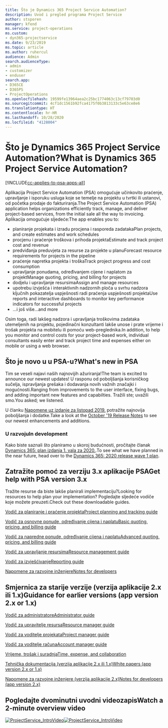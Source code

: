 ```yaml
---
title: Što je Dynamics 365 Project Service Automation?
description: Uvod i pregled programa Project Service
author: stsporen
manager: kfend
ms.service: project-operations
ms.custom:
- dyn365-projectservice
ms.date: 9/23/2019
ms.topic: article
ms.author: ruhercul
audience: Admin
search.audienceType:
- admin
- customizer
- enduser
search.app:
- D365CE
- D365PS
- ProjectOperations
ms.openlocfilehash: 19599fe13964aea2c25bc1774063c13cf79703d0
ms.sourcegitcommit: 4cf1dc1561b92fca4175f0b3813133c5e63ce8e6
ms.translationtype: HT
ms.contentlocale: hr-HR
ms.lasthandoff: 10/28/2020
ms.locfileid: "4128004"
---
```

# <a name="what-is-dynamics-365-project-service-automation"></a><span data-ttu-id="4c174-103">Što je Dynamics 365 Project Service Automation?</span><span class="sxs-lookup"><span data-stu-id="4c174-103">What is Dynamics 365 Project Service Automation?</span></span>

[!INCLUDE[cc-applies-to-psa-apps-all](../includes/cc-applies-to-psa-apps-all.md)]

<span data-ttu-id="4c174-104">Aplikacija Project Service Automation (PSA) omogućuje učinkovito praćenje, upravljanje i isporuku usluga koje se temelje na projektu u tvrtki ili ustanovi, od početka prodaje do fakturiranja.</span><span class="sxs-lookup"><span data-stu-id="4c174-104">The Project Service Automation (PSA) application helps organizations efficiently track, manage, and deliver project-based services, from the initial sale all the way to invoicing.</span></span> <span data-ttu-id="4c174-105">Aplikacija omogućuje sljedeće:</span><span class="sxs-lookup"><span data-stu-id="4c174-105">The app enables you to:</span></span>

- <span data-ttu-id="4c174-106">planiranje projekata i izradu procjena i rasporeda zadataka</span><span class="sxs-lookup"><span data-stu-id="4c174-106">Plan projects, and create estimates and work schedules</span></span>
- <span data-ttu-id="4c174-107">procjenu i praćenje troškova i prihoda projekta</span><span class="sxs-lookup"><span data-stu-id="4c174-107">Estimate and track project cost and revenue</span></span>
- <span data-ttu-id="4c174-108">predviđanja preduvjeta za resurse za projekte u planu</span><span class="sxs-lookup"><span data-stu-id="4c174-108">Forecast resource requirements for projects in the pipeline</span></span>
- <span data-ttu-id="4c174-109">praćenje napretka projekta i troška</span><span class="sxs-lookup"><span data-stu-id="4c174-109">Track project progress and cost consumption</span></span>
- <span data-ttu-id="4c174-110">upravljanje ponudama, određivanjem cijene i naplatom za projekt</span><span class="sxs-lookup"><span data-stu-id="4c174-110">Manage quoting, pricing, and billing for projects</span></span>
- <span data-ttu-id="4c174-111">dodjelu i upravljanje resursima</span><span class="sxs-lookup"><span data-stu-id="4c174-111">Assign and manage resources</span></span>
- <span data-ttu-id="4c174-112">upotrebu izvješća i interaktivnih nadzornih ploča u svrhu nadzora ključnih pokazatelja uspješnosti radi praćenja uspješnosti projekta</span><span class="sxs-lookup"><span data-stu-id="4c174-112">Use reports and interactive dashboards to monitor key performance indicators for successful projects</span></span>
- <span data-ttu-id="4c174-113">...i još više</span><span class="sxs-lookup"><span data-stu-id="4c174-113">...and more</span></span>

<span data-ttu-id="4c174-114">Osim toga, radi lakšeg nadzora i upravljanja troškovima zadataka utemeljenih na projektu, pojedinačni konzultanti lakše unose i prate vrijeme i trošak projekta na mobitelu ili pomoću web-preglednika.</span><span class="sxs-lookup"><span data-stu-id="4c174-114">In addition, to help you monitor and control costs for your project-based work, individual consultants easily enter and track project time and expenses either on mobile or using a web browser.</span></span>

## <a name="whats-new-in-psa"></a><span data-ttu-id="4c174-115">Što je novo u u PSA-u?</span><span class="sxs-lookup"><span data-stu-id="4c174-115">What's new in PSA</span></span>
<span data-ttu-id="4c174-116">Tim se veseli najavi naših najnovijih ažuriranja!</span><span class="sxs-lookup"><span data-stu-id="4c174-116">The team is excited to announce our newest updates!</span></span> <span data-ttu-id="4c174-117">U rasponu od poboljšanja korisničkog sučelja, ispravljanja grešaka i dodavanja novih važnih značajki i mogućnosti.</span><span class="sxs-lookup"><span data-stu-id="4c174-117">Ranging from improvements to the user interface, fixing bugs, and adding important new features and capabilties.</span></span> <span data-ttu-id="4c174-118">Tražili ste; uvažili smo.</span><span class="sxs-lookup"><span data-stu-id="4c174-118">You asked; we listened.</span></span>

<span data-ttu-id="4c174-119">U članku [Napomene uz izdanje za listopad 2019.](https://docs.microsoft.com/dynamics365-release-plan/2019wave2/index) potražite najnovija poboljšanja i dodatke.</span><span class="sxs-lookup"><span data-stu-id="4c174-119">Take a look at the [October '19 Release Notes](https://docs.microsoft.com/dynamics365-release-plan/2019wave2/index) to see our newest enhancements and additions.</span></span>

### <a name="in-development"></a><span data-ttu-id="4c174-120">U razvoju</span><span class="sxs-lookup"><span data-stu-id="4c174-120">In development</span></span>
<span data-ttu-id="4c174-121">Kako biste saznali što planiramo u skoroj budućnosti, pročitajte članak [Dynamics 365: plan izdanja 1. vala za 2020.](https://docs.microsoft.com/dynamics365-release-plan/2020wave1/index).</span><span class="sxs-lookup"><span data-stu-id="4c174-121">To see what we have planned in the near future, head over to the [Dynamics 365: 2020 release wave 1 plan](https://docs.microsoft.com/dynamics365-release-plan/2020wave1/index).</span></span>

## <a name="get-help-with-psa-version-3x"></a><span data-ttu-id="4c174-122">Zatražite pomoć za verziju 3.x aplikacije PSA</span><span class="sxs-lookup"><span data-stu-id="4c174-122">Get help with PSA version 3.x</span></span>
<span data-ttu-id="4c174-123">Tražite resurse da biste lakše planirali implementaciju?</span><span class="sxs-lookup"><span data-stu-id="4c174-123">Looking for resources to help plan your implementation?</span></span> <span data-ttu-id="4c174-124">Pogledajte sljedeće vodiče koje možete preuzeti.</span><span class="sxs-lookup"><span data-stu-id="4c174-124">Check out these downloadable guides.</span></span>

 [<span data-ttu-id="4c174-125">Vodič za planiranje i praćenje projekta</span><span class="sxs-lookup"><span data-stu-id="4c174-125">Project planning and tracking guide</span></span>](../psa/implementation-guides/project-planning-tracking.md)

 [<span data-ttu-id="4c174-126">Vodič za osnovne ponude, određivanje cijena i naplatu</span><span class="sxs-lookup"><span data-stu-id="4c174-126">Basic quoting, pricing, and billing guide</span></span>](../psa/implementation-guides/begin-quoting-pricing-billing.md)

 [<span data-ttu-id="4c174-127">Vodič za napredne ponude, određivanje cijena i naplatu</span><span class="sxs-lookup"><span data-stu-id="4c174-127">Advanced quoting, pricing, and billing guide</span></span>](../psa/implementation-guides/adv-quoting-pricing-billing.md)

 [<span data-ttu-id="4c174-128">Vodič za upravljanje resursima</span><span class="sxs-lookup"><span data-stu-id="4c174-128">Resource management guide</span></span>](../psa/implementation-guides/resource-management-guide.md)

 [<span data-ttu-id="4c174-129">Vodič za izvješćivanje</span><span class="sxs-lookup"><span data-stu-id="4c174-129">Reporting guide</span></span>](../psa/implementation-guides/reporting-guide.md)

 [<span data-ttu-id="4c174-130">Napomene za razvojne inženjere</span><span class="sxs-lookup"><span data-stu-id="4c174-130">Notes for developers</span></span>](../psa/developer-guides/overview-dev-notes-v3.x.md)

## <a name="guidance-for-earlier-versions-app-version-2x-or-1x"></a><span data-ttu-id="4c174-131">Smjernica za starije verzije (verzija aplikacije 2.x ili 1.x)</span><span class="sxs-lookup"><span data-stu-id="4c174-131">Guidance for earlier versions (app version 2.x or 1.x)</span></span>
 [<span data-ttu-id="4c174-132">Vodič za administratore</span><span class="sxs-lookup"><span data-stu-id="4c174-132">Administrator guide</span></span>](../psa/admin-guide.md)

 [<span data-ttu-id="4c174-133">Vodič za upravitelje resursa</span><span class="sxs-lookup"><span data-stu-id="4c174-133">Resource manager guide</span></span>](../psa/resource-manager-guide.md)

 [<span data-ttu-id="4c174-134">Vodič za voditelje projekata</span><span class="sxs-lookup"><span data-stu-id="4c174-134">Project manager guide</span></span>](../psa/project-manager-guide.md)

 [<span data-ttu-id="4c174-135">Vodič za voditelje računa</span><span class="sxs-lookup"><span data-stu-id="4c174-135">Account manager guide</span></span>](../psa/account-manager-guide.md)

 [<span data-ttu-id="4c174-136">Vrijeme, trošak i suradnja</span><span class="sxs-lookup"><span data-stu-id="4c174-136">Time, expense, and collaboration</span></span>](../psa/time-expense-collaboration-guide.md)

 [<span data-ttu-id="4c174-137">Tehnička dokumentacija (verzija aplikacije 2.x ili 1.x)</span><span class="sxs-lookup"><span data-stu-id="4c174-137">White papers (app version 2.x or 1.x)</span></span>](../psa/white-papers.md)

 [<span data-ttu-id="4c174-138">Napomene za razvojne inženjere (verzija aplikacije 2.x)</span><span class="sxs-lookup"><span data-stu-id="4c174-138">Notes for developers (app version 2.x)</span></span>](../psa/developer-guides/add-custom-qoi-forms-v2.x.md)

 ## <a name="watch-a-2-minute-overview-video"></a><span data-ttu-id="4c174-139">Pogledajte dvominutni uvodni videozapis</span><span class="sxs-lookup"><span data-stu-id="4c174-139">Watch a 2-minute overview video</span></span>
 <a name="heroArea"></a> <span data-ttu-id="4c174-140">[![ProjectService_IntroVideo](../psa/media/project-service-intro-video.png "ProjectService_IntroVideo")](https://go.microsoft.com/fwlink/p/?LinkId=799457)</span><span class="sxs-lookup"><span data-stu-id="4c174-140">[![ProjectService_IntroVideo](../psa/media/project-service-intro-video.png "ProjectService_IntroVideo")](https://go.microsoft.com/fwlink/p/?LinkId=799457)</span></span>


